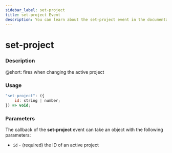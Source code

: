 ```yaml
---
sidebar_label: set-project
title: set-project Event
description: You can learn about the set-project event in the documentation of the DHTMLX JavaScript To Do List library. Browse developer guides and API reference, try out code examples and live demos, and download a free 30-day evaluation version of DHTMLX To Do List.
---
```


# set-project

### Description

@short: fires when changing the active project

### Usage

~~~js
"set-project": ({
    id: string | number;
}) => void;
~~~

### Parameters

The callback of the **set-project** event can take an object with the following parameters:

- `id` - (required) the ID of an active project